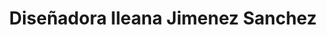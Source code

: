 ---
title: "Diseñadora Ileana Jimenez Sanchez"
url: /la-habana/disenadora-ileana-jimenez-sanchez/
shop: Kunst
---